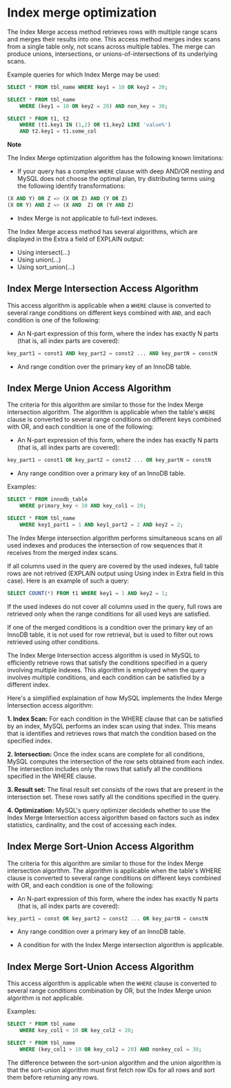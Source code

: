 # Index merge optimization

The Index Merge access method retrieves rows with multiple range scans and merges their results into one. This access method merges index scans from a single table only, not scans across multiple tables. The merge can produce unions, intersections, or unions-of-intersections of its underlying scans.

Example queries for which Index Merge may be used:

```sql
SELECT * FROM tbl_name WHERE key1 = 10 OR key2 = 20;

SELECT * FROM tbl_name 
    WHERE (key1 = 10 OR key2 = 20) AND non_key = 30;

SELECT * FROM t1, t2
    WHERE (t1.key1 IN (1,2) OR t1.key2 LIKE 'value%') 
    AND t2.key1 = t1.some_col
```

**Note**

The Index Merge optimization algorithm has the following known limitations:

- If your query has a complex `WHERE` clause with deep AND/OR nesting and MySQL does not choose the optimal plan, try distributing terms using the following identify transformations:

```sql
(X AND Y) OR Z => (X OR Z) AND (Y OR Z)
(X OR Y) AND Z => (X AND  Z) OR (Y AND Z)
```

- Index Merge is not applicable  to full-text indexes. 

The Index Merge access method has several algorithms, which are displayed in the Extra a field of EXPLAIN output:

- Using intersect(...)
- Using union(...)
- Using sort_union(...)

## Index Merge Intersection Access Algorithm

This access algorithm is applicable when a `WHERE` clause is converted to several range conditions on different keys combined with `AND`, and each condition is one of the following:

- An N-part expression of this form, where the index has exactly N parts (that is, all index parts are covered):

```sql
key_part1 = const1 AND key_part2 = const2 ... AND key_partN = constN
```

- And range condition over the primary key of an InnoDB table.

## Index Merge Union Access Algorithm

The criteria for this algorithm are similar to those for the Index Merge intersection algorithm. The algorithm is applicable when the table's `WHERE` clause is converted to several range conditions on different keys combined with OR, and each condition is one of the following:

- An N-part expression of this form, where the index has exactly N parts (that is, all index parts are covered):

```sql
key_part1 = const1 OR key_part2 = const2 ... OR key_partN = constN
```

- Any range condition over a primary key of an InnoDB table.

Examples:

```sql
SELECT * FROM innodb_table
    WHERE primary_key < 10 AND key_col1 = 20;

SELECT * FROM tbl_name
    WHERE key1_part1 = 1 AND key1_part2 = 2 AND key2 = 2;
```

The Index Merge intersection algorithm performs simultaneous scans on all used indexes and produces the intersection of row sequences that it receives from the merged index scans.

If all columns used in the query are covered by the used indexes, full table rows are not retrived (EXPLAIN output using  Using index in Extra field in this case). Here is an example of such a query:

```sql
SELECT COUNT(*) FROM t1 WHERE key1 = 1 AND key2 = 1;
```

If the used indexes do not cover all columns  used in the query, full rows are retrieved only when the range conditions for all used keys are satisfied.

If one of the merged conditions is a condition over the primary key of an InnoDB table, it is not used for row retrieval, but is used to filter out rows retrieved using other conditions.

The Index Merge Intersection access algorithm is used in MySQL to efficiently retrieve rows that satisfy the conditions specified in a query involving multiple indexes. This algorithm is employed when the query involves multiple conditions, and each condition can be satisfied by a different index.

Here's a simplified explaination of how MySQL implements the Index Merge Intersection access algorithm:

**1. Index Scan:** For each condition in the WHERE clause that can be satisfied by an index, MySQL performs an index scan using that index. This means that is identifies and retrieves rows that match the condition based on the specified index.

**2. Intersection:** Once the index scans are complete for all conditions, MySQL computes the intersection of the row sets obtained from each index. The intersection includes only the rows that satisfy all the conditions specified in the WHERE clause.

**3. Result set:** The final result set consists of the rows that are present in the intersection set. These rows satify all the conditions specified in the query.

**4. Optimization:** MySQL's query optimizer decideds whether to use the Index Merge Intersection access algorithm based on factors such as index statistics, cardinality, and the cost of accessing each index.

## Index Merge Sort-Union Access Algorithm

The criteria for this algorithm are similar to those for the Index Merge intersection algorithm. The algorithm is applicable when the table's WHERE clause is converted to several range conditions on different keys combined with OR, and each condition is one of the following:

- An N-part expression of this form, where the index has exactly N parts (that is, all index parts are covered):  

```sql
key_part1 = const OR key_part2 = const2 ... OR key_partN = constN
```

- Any range condition over a primary key of an InnoDB table.

- A condition for with the Index Merge intersection algorithm is applicable.

## Index Merge Sort-Union Access Algorithm

This access algorithm is applicable when the `WHERE` clause is converted to several range conditions combination by OR, but the Index Merge union algorithm is not applicable.

Examples:

```sql
SELECT * FROM tbl_name
    WHERE key_col1 < 10 OR key_col2 < 20;

SELECT * FROM tbl_name
    WHERE (key_col1 > 10 OR key_col2 = 20) AND nonkey_col = 30;
```

The difference between the sort-union algorithm and the union algorithm is that the sort-union algorithm must first fetch row IDs for all rows and sort them before returning any rows.
